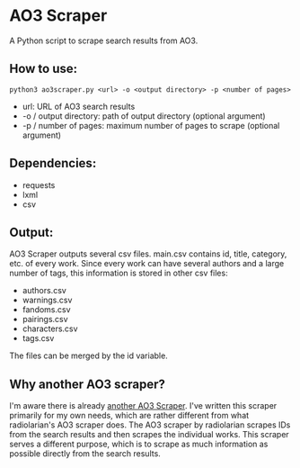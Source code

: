 # AO3 Scraper

A Python script to scrape search results from AO3.

## How to use:

```
python3 ao3scraper.py <url> -o <output directory> -p <number of pages>
```

- url: URL of AO3 search results
- -o / output directory: path of output directory (optional argument)
- -p / number of pages: maximum number of pages to scrape (optional argument)

## Dependencies:

- requests
- lxml
- csv

## Output:

AO3 Scraper outputs several csv files. main.csv contains id, title, category, etc. of every work. 
Since every work can have several authors and a large number of tags, this information is stored in other csv files:

- authors.csv  
- warnings.csv  
- fandoms.csv  
- pairings.csv  
- characters.csv  
- tags.csv  

The files can be merged by the id variable.

## Why another AO3 scraper?

I'm aware there is already [another AO3 Scraper](https://github.com/radiolarian/AO3Scraper/).
I've written this scraper primarily for my own needs, which are rather different from what radiolarian's AO3 scraper does.
The AO3 scraper by radiolarian scrapes IDs from the search results and then scrapes the individual works.
This scraper serves a different purpose, which is to scrape as much information as possible directly from the search results.

